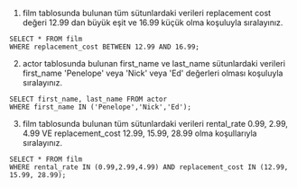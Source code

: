 1) film tablosunda bulunan tüm sütunlardaki verileri replacement cost değeri 12.99 dan büyük eşit ve 16.99 küçük olma koşuluyla sıralayınız.
```
SELECT * FROM film 
WHERE replacement_cost BETWEEN 12.99 AND 16.99;
```
2) actor tablosunda bulunan first_name ve last_name sütunlardaki verileri first_name 'Penelope' veya 'Nick' veya 'Ed' değerleri olması koşuluyla sıralayınız. 
```
SELECT first_name, last_name FROM actor 
WHERE first_name IN ('Penelope','Nick','Ed');
```
3) film tablosunda bulunan tüm sütunlardaki verileri rental_rate 0.99, 2.99, 4.99 VE replacement_cost 12.99, 15.99, 28.99 olma koşullarıyla sıralayınız. 
```
SELECT * FROM film
WHERE rental_rate IN (0.99,2.99,4.99) AND replacement_cost IN (12.99, 15.99, 28.99);
```
